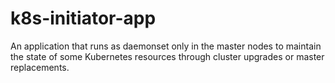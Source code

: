 # k8s-initiator-app

An application that runs as daemonset only in the master nodes to maintain the state of some Kubernetes resources through cluster upgrades or master replacements.
